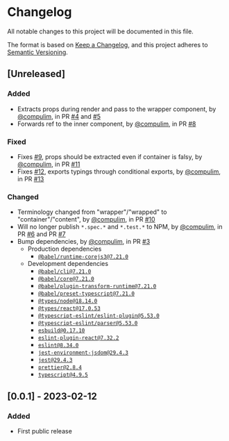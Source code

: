 # Changelog

All notable changes to this project will be documented in this file.

The format is based on [Keep a Changelog](https://keepachangelog.com/en/1.0.0/),
and this project adheres to [Semantic Versioning](https://semver.org/spec/v2.0.0.html).

## [Unreleased]

### Added

- Extracts props during render and pass to the wrapper component, by [@compulim](https://github.com/compulim), in PR [#4](https://github.com/compulim/react-wrap-with/pull/4) and [#5](https://github.com/compulim/react-wrap-with/pull/5)
- Forwards ref to the inner component, by [@compulim](https://github.com/compulim), in PR [#8](https://github.com/compulim/react-wrap-with/pull/8)

### Fixed

- Fixes [#9](https://github.com/compulim/react-wrap-with/issues/9), props should be extracted even if container is falsy, by [@compulim](https://github.com/compulim), in PR [#11](https://github.com/compulim/react-wrap-with/pull/11)
- Fixes [#12](https://github.com/compulim/react-wrap-with/issues/12), exports typings through conditional exports, by [@compulim](https://github.com/compulim), in PR [#13](https://github.com/compulim/react-wrap-with/pull/13)

### Changed

- Terminology changed from "wrapper"/"wrapped" to "container"/"content", by [@compulim](https://github.com/compulim), in PR [#10](https://github.com/compulim/react-wrap-with/pull/10)
- Will no longer publish `*.spec.*` and `*.test.*` to NPM, by [@compulim](https://github.com/compulim), in PR [#6](https://github.com/compulim/react-wrap-with/pull/6) and PR [#7](https://github.com/compulim/react-wrap-with/pull/7)
- Bump dependencies, by [@compulim](https://github.com/compulim), in PR [#3](https://github.com/compulim/react-wrap-with/pull/3)
   -  Production dependencies
      -  [`@babel/runtime-corejs3@7.21.0`](https://npmjs.com/package/@babel/runtime-corejs3)
   -  Development dependencies
      -  [`@babel/cli@7.21.0`](https://npmjs.com/package/@babel/cli)
      -  [`@babel/core@7.21.0`](https://npmjs.com/package/@babel/core)
      -  [`@babel/plugin-transform-runtime@7.21.0`](https://npmjs.com/package/@babel/plugin-transform-runtime)
      -  [`@babel/preset-typescript@7.21.0`](https://npmjs.com/package/@babel/preset-typescript)
      -  [`@types/node@18.14.0`](https://npmjs.com/package/@types/node)
      -  [`@types/react@17.0.53`](https://npmjs.com/package/@types/react)
      -  [`@typescript-eslint/eslint-plugin@5.53.0`](https://npmjs.com/package/@typescript-eslint/eslint-plugin)
      -  [`@typescript-eslint/parser@5.53.0`](https://npmjs.com/package/@typescript-eslint/parser)
      -  [`esbuild@0.17.10`](https://npmjs.com/package/esbuild)
      -  [`eslint-plugin-react@7.32.2`](https://npmjs.com/package/eslint-plugin-react)
      -  [`eslint@8.34.0`](https://npmjs.com/package/eslint)
      -  [`jest-environment-jsdom@29.4.3`](https://npmjs.com/package/jest-environment-jsdom)
      -  [`jest@29.4.3`](https://npmjs.com/package/jest)
      -  [`prettier@2.8.4`](https://npmjs.com/package/prettier)
      -  [`typescript@4.9.5`](https://npmjs.com/package/typescript)

## [0.0.1] - 2023-02-12

### Added

- First public release

